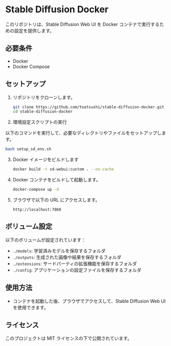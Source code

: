 # Stable Diffusion Docker

このリポジトリは、Stable Diffusion Web UI を Docker コンテナで実行するための設定を提供します。

## 必要条件

- Docker
- Docker Compose

## セットアップ

1. リポジトリをクローンします。

   ```bash
   git clone https://github.com/toatsushi/stable-diffusion-docker.git
   cd stable-diffusion-docker
   ```

2. 環境設定スクリプトの実行

以下のコマンドを実行して、必要なディレクトリやファイルをセットアップします。
   ```bash
   bash setup_sd_env.sh
   ```

3. Docker イメージをビルドします
   ```bash
   docker build -t sd-webui:custom . --no-cache
   ```

4. Docker コンテナをビルドして起動します。

   ```bash
   docker-compose up -d
   ```

5. ブラウザで以下の URL にアクセスします。

   ```
   http://localhost:7860
   ```

## ボリューム設定

以下のボリュームが設定されています：

- `./models`: 学習済みモデルを保存するフォルダ
- `./outputs`: 生成された画像や結果を保存するフォルダ
- `./extensions`: サードパーティの拡張機能を保存するフォルダ
- `./config`: アプリケーションの設定ファイルを保存するフォルダ

## 使用方法

- コンテナを起動した後、ブラウザでアクセスして、Stable Diffusion Web UI を使用できます。

## ライセンス

このプロジェクトは MIT ライセンスの下で公開されています。